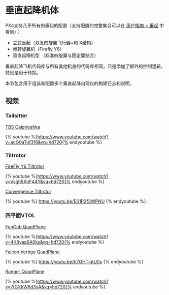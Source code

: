 # 垂直起降机体

PX4支持几乎所有的垂起的配置（支持配置的完整集合可以在 [用户指南 > 垂起](../airframes/airframe_reference.md#vtol) 中看到）：

- 立式垂起（双发四旋翼飞行器+和 X结构）
- 倾转旋翼机（Firefly Y6）
- 垂直起降机型 （标准四旋翼与固定翼结合）

垂直起降飞机代码库与所有其他机身的代码库相同，只是添加了额外的控制逻辑，特别是用于转换。

本节包含用于组装和配置多个垂直起降自驾仪的构建日志和说明。

## 视频

### Tailsitter

[TBS Caipiroshka](../frames_vtol/vtol_tailsitter_caipiroshka_pixracer.md)

{% youtube %}https://www.youtube.com/watch?v=acG0aTuf3f8&vq=hd720{% endyoutube %}

### Tiltrotor

[FireFly Y6 Tiltrotor](../frames_vtol/vtol_tiltrotor_birdseyeview_firefly_y6_pixfalcon.md)

{% youtube %}https://www.youtube.com/watch?v=Vsgh5XnF44Y&vq=hd720{% endyoutube %}

[Convergence Tiltrotor](../frames_vtol/vtol_tiltrotor_eflite_convergence_pixfalcon.md)

{% youtube %} https://youtu.be/E61P2f2WPNU {% endyoutube %}

### 四平面VTOL

[FunCub QuadPlane](../frames_vtol/vtol_quadplane_fun_cub_vtol_pixhawk.md)

{% youtube %}https://www.youtube.com/watch?v=4K8yaa6A0ks&vq=hd720{% endyoutube %}

[Falcon Vertigo QuadPlane](../frames_vtol/vtol_quadplane_falcon_vertigo_hybrid_rtf_dropix.md)

{% youtube %} https://youtu.be/h7OHTigtU0s {% endyoutube %}

[Ranger QuadPlane](../frames_vtol/vtol_quadplane_volantex_ranger_ex_pixhawk.md)

{% youtube %}https://www.youtube.com/watch?v=7tGXkW6d3sA&vq=hd720{% endyoutube %}